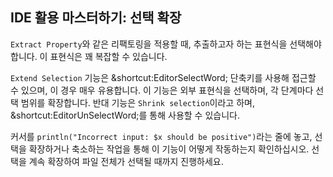 ## IDE 활용 마스터하기: 선택 확장

<span class="control">`Extract Property`</span>와 같은 리팩토링을 적용할 때, 추출하고자 하는 표현식을 선택해야 합니다. 이 표현식은 꽤 복잡할 수 있습니다.

<span class="control">`Extend Selection`</span> 기능은 <span class="shortcut">&shortcut:EditorSelectWord;</span> 단축키를 사용해 접근할 수 있으며, 이 경우 매우 유용합니다. 이 기능은 외부 표현식을 선택하며, 각 단계마다 선택 범위를 확장합니다. 반대 기능은 <span class="control">`Shrink selection`</span>이라고 하며, <span class="shortcut">&shortcut:EditorUnSelectWord;</span>를 통해 사용할 수 있습니다.

커서를 `println("Incorrect input: $x should be positive")`라는 줄에 놓고, 선택을 확장하거나 축소하는 작업을 통해 이 기능이 어떻게 작동하는지 확인하십시오. 선택을 계속 확장하여 파일 전체가 선택될 때까지 진행하세요.